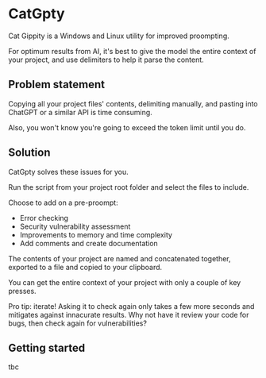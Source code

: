 # CatGpty

Cat Gippity is a Windows and Linux utility for improved proompting.

For optimum results from AI, it's best to give the model the entire context of your project, and use delimiters to help it parse the content.

## Problem statement

Copying all your project files' contents, delimiting manually, and pasting into ChatGPT or a similar API is time consuming.

Also, you won't know you're going to exceed the token limit until you do.

## Solution

CatGpty solves these issues for you.

Run the script from your project root folder and select the files to include.

Choose to add on a pre-proompt:

- Error checking
- Security vulnerability assessment
- Improvements to memory and time complexity
- Add comments and create documentation

The contents of your project are named and concatenated together, exported to a file and copied to your clipboard.

You can get the entire context of your project with only a couple of key presses.

Pro tip: iterate! Asking it to check again only takes a few more seconds and mitigates against innacurate results. Why not have it review your code for bugs, then check again for vulnerabilities?

## Getting started

tbc
